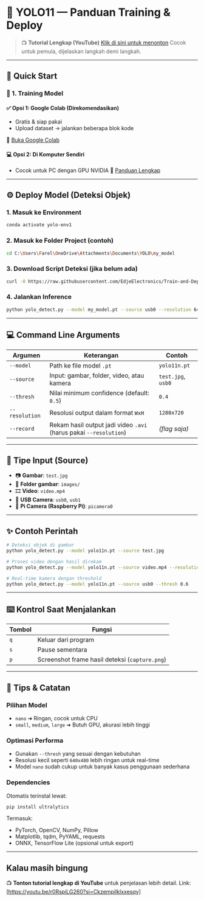 # 🧐 YOLO11 — Panduan Training & Deploy

> 📺 **Tutorial Lengkap (YouTube)**
> [Klik di sini untuk menonton](https://youtu.be/r0RspiLG260?si=CkzempiIklxxesqy)
> Cocok untuk pemula, dijelaskan langkah demi langkah.

---

## 🚀 Quick Start

### 🔧 1. Training Model

#### ✅ **Opsi 1: Google Colab (Direkomendasikan)**

* Gratis & siap pakai
* Upload dataset → jalankan beberapa blok kode

📎 [Buka Google Colab](https://colab.research.google.com/github/EdjeElectronics/Train-and-Deploy-YOLO-Models/blob/main/Train_YOLO_Models.ipynb)

#### 💻 **Opsi 2: Di Komputer Sendiri**

* Cocok untuk PC dengan GPU NVIDIA
  📖 [Panduan Lengkap](https://www.ejtech.io/learn/train-yolo-models)

---

## ⚙️ Deploy Model (Deteksi Objek)

### 1. Masuk ke Environment

```bash
conda activate yolo-env1
```

### 2. Masuk ke Folder Project (contoh)

```bash
cd C:\Users\Farel\OneDrive\Attachments\Documents\YOLO\my_model
```

### 3. Download Script Deteksi (jika belum ada)

```bash
curl -O https://raw.githubusercontent.com/EdjeElectronics/Train-and-Deploy-YOLO-Models/refs/heads/main/yolo_detect.py
```

### 4. Jalankan Inference

```bash
python yolo_detect.py --model my_model.pt --source usb0 --resolution 640x480
```

---

## 💻 Command Line Arguments

| Argumen        | Keterangan                                                        | Contoh             |
| -------------- | ----------------------------------------------------------------- | ------------------ |
| `--model`      | Path ke file model `.pt`                                          | `yolo11n.pt`       |
| `--source`     | Input: gambar, folder, video, atau kamera                         | `test.jpg`, `usb0` |
| `--thresh`     | Nilai minimum confidence (default: `0.5`)                         | `0.4`              |
| `--resolution` | Resolusi output dalam format `WxH`                                | `1280x720`         |
| `--record`     | Rekam hasil output jadi video `.avi` (harus pakai `--resolution`) | *(flag saja)*      |

---

## 🎥 Tipe Input (Source)

* 📷 **Gambar**: `test.jpg`
* 📂 **Folder gambar**: `images/`
* 🎞️ **Video**: `video.mp4`
* 🔌 **USB Camera**: `usb0`, `usb1`
* 🍓 **Pi Camera (Raspberry Pi)**: `picamera0`

---

## ✨ Contoh Perintah

```bash
# Deteksi objek di gambar
python yolo_detect.py --model yolo11n.pt --source test.jpg

# Proses video dengan hasil direkam
python yolo_detect.py --model yolo11n.pt --source video.mp4 --resolution 1280x720 --record

# Real-time kamera dengan threshold
python yolo_detect.py --model yolo11n.pt --source usb0 --thresh 0.6
```

---

## ⌨️ Kontrol Saat Menjalankan

| Tombol | Fungsi                                         |
| ------ | ---------------------------------------------- |
| `q`    | Keluar dari program                            |
| `s`    | Pause sementara                                |
| `p`    | Screenshot frame hasil deteksi (`capture.png`) |

---

## 🧐 Tips & Catatan

### Pilihan Model

* `nano` ➔ Ringan, cocok untuk CPU
* `small`, `medium`, `large` ➔ Butuh GPU, akurasi lebih tinggi

### Optimasi Performa

* Gunakan `--thresh` yang sesuai dengan kebutuhan
* Resolusi kecil seperti `640x480` lebih ringan untuk real-time
* Model `nano` sudah cukup untuk banyak kasus penggunaan sederhana

### Dependencies

Otomatis terinstal lewat:

```bash
pip install ultralytics
```

Termasuk:

* PyTorch, OpenCV, NumPy, Pillow
* Matplotlib, tqdm, PyYAML, requests
* ONNX, TensorFlow Lite (opsional untuk export)

---

## Kalau masih bingung

📺 **Tonton tutorial lengkap di YouTube** untuk penjelasan lebih detail.
Link:[https://youtu.be/r0RspiLG260?si=CkzempiIklxxesqy]
